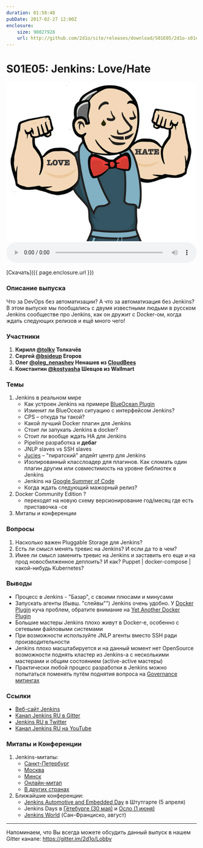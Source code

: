 ```yaml
---
duration: 01:58:48
pubDate: 2017-02-27 12:00Z
enclosure:
    size: 98027928
    url: http://github.com/2d1o/site/releases/download/S01E05/2d1o-s01e05.mp3
---
```

# S01E05: Jenkins: Love/Hate

<center>
<img src="s01e05/cover.png"></img>
</center>

<audio style="width: 100%" preload='auto' controls>
    <source src="{{ page.enclosure.url }}" />
</audio>

[Скачать]({{ page.enclosure.url }})

### Описание выпуска
Что за DevOps без автоматизации? А что за автоматизация без Jenkins? В этом выпуске мы пообщались с двумя известными людьми в русском Jenkins сообществе про Jenkins, как он дружит с Docker-ом, когда ждать следующих релизов и ещё много чего! 

### Участники

1. **Кирилл [@tolkv](https://twitter.com/tolkv) Толкачёв**
2. **Сергей [@bsideup](https://twitter.com/bsideup) Егоров**
3. **Олег [@oleg_nenashev](https://twitter.com/@oleg_nenashev) Ненашев из [CloudBees](https://www.cloudbees.com/)**
4. **Константин [@kostyasha](https://twitter.com/kostyasha) Шевцов из Wallmart**

### Темы

1. Jenkins в реальном мире
    * Как устроен Jenkins на примере [BlueOcean Plugin](https://jenkins.io/projects/blueocean/)
    * Изменит ли BlueOcean ситуацию с интерфейсом Jenkins?
    * CPS – откуда ты такой?
    * Какой лучший Docker плагин для Jenkins
    * Стоит ли запукать Jenkins в docker?
    * Стоит ли вообще ждать HA для Jenkins
    * Pipeline разработка и **дебаг**
    * JNLP slaves vs SSH slaves
    * [Jucies](https://github.com/jucies/releases) – "пиратский" апдейт центр для Jenkins
    * Изолированный класслоадер для плагинов. Как сломать один плагин другим или совместимость на уровне библиотек в Jenkins
    * Jenkins на [Google Summer of Code](https://developers.google.com/open-source/gsoc/)
    * Когда ждать следующий мажорный релиз?
2. Docker Community Edition ?
    * переходят на новую схему версионирование год/месяц где есть приставочка -ce
3. Митапы и конференции

### Вопросы

1. Насколько важен Pluggable Storage для Jenkins?
2. Есть ли смысл менять тревис на Jenkins? И если да то в чем?
3. Имее ли смысл заменить тревис на Jenkins и заставить его еще и на прод новосбилженное деплоить? И как? Puppet | docker-compose | какой-нибудь Kubernetes?

### Выводы

* Процесс в Jenkins - "Базар", с своими плюсами и минусами
* Запускать агенты (бывш. "слейвы"") Jenkins очень удобно. У [Docker Plugin]((https://plugins.jenkins.io/yet-another-docker-plugin)) куча проблем, обратите внимание на [Yet Another Docker Plugin](https://plugins.jenkins.io/yet-another-docker-plugin) 
* Большие мастеры Jenkins плохо живут в Docker-е, особенно с сетевыми файловыми системами
* При возможности используйте JNLP агенты вместо SSH ради производительности
* Jenkins плохо масштабируется и на данный момент нет OpenSource возможности поднять кластер из Jenkins-а с несколькими мастерами и общим состоянием (active-active мастеры)
* Практически любой процесс разработки в Jenkins можно попытаться поменять путём поднятия вопроса на [Governance митингах](https://wiki.jenkins-ci.org/display/JENKINS/Governance+Meeting+Agenda)

### Ссылки

* [Веб-сайт Jenkins](https://jenkins.io/)
* [Канал Jenkins RU в Gitter](https://gitter.im/jenkinsci-ru/public)
* [Jenkins RU в Twitter](https://twitter.com/jenkins_ru)
* [Канал Jenkins RU на YouTube](https://www.youtube.com/channel/UC_CD2vV4EXHgLK6hmCPCV3w)

### Митапы и Конференции

1. Jenkins-митапы:
    * [Санкт-Петербург](https://www.meetup.com/St-Petersburg-Jenkins-Meetup/)
    * [Москва](https://www.meetup.com/Moscow-Jenkins-Meetup/)
    * [Минск](https://www.meetup.com/Minsk-Jenkins-Meetup/)
    * [Онлайн-митап](https://www.meetup.com/Jenkins-online-meetup/)
    * [В других странах](https://www.meetup.com/pro/Jenkins/)
2. Ближайшие конференции:
    * [Jenkins Automotive and Embedded Day](http://www.cvent.com/events/jenkins-automotive-and-embedded-day/event-summary-d2f9773096a648339f6e486c120d344f.aspx) в Штутгарте (5 апреля)
    * Jenkins Days в [Гётебурге (30 мая)](http://www.code-conf.com/doj/doj-gbg/) и [Осло (1 июня)](http://www.code-conf.com/doj/doj-osl/)
    * [Jenkins World](https://www.cloudbees.com/jenkinsworld/home) (Сан-Франциско, август)

----
Напоминаем, что Вы всегда можете обсудить данный выпуск в нашем Gitter канале: https://gitter.im/2d1o/Lobby